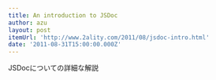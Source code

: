 ```yaml
---
title: An introduction to JSDoc
author: azu
layout: post
itemUrl: 'http://www.2ality.com/2011/08/jsdoc-intro.html'
date: '2011-08-31T15:00:00.000Z'
---
```

JSDocについての詳細な解説

